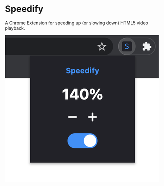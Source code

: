 # Speedify
A Chrome Extension for speeding up (or slowing down) HTML5 video playback.

<img src="https://github.com/gyacynuk/speedify/blob/master/demo/screenshot.png?raw=true"/>

